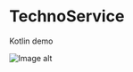 # TechnoService
Kotlin demo

![Image alt](https://github.com/SergeyKulikov/TechnoService/raw/TechnoService/images/techos1.png)
